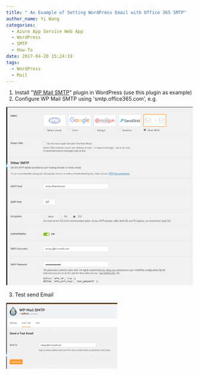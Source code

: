 ```yaml
---
title: " An Example of Setting WordPress Email with Office 365 SMTP"
author_name: Yi Wang
categories:
  - Azure App Service Web App
  - WordPress
  - SMTP
  - How-To
date: 2017-04-20 15:24:19
tags:
  - WordPress
  - Mail
---
```


1.  Install "[WP Mail SMTP](https://wordpress.org/plugins/wp-mail-smtp/)" plugin in WordPress (use this plugin as example)
2.  Configure WP Mail SMTP using 'smtp.office365.com', e.g. 

![](/media/2017/04/smtp_o365.png)

3.  Test send Email 

![](/media/2017/04/test_email-300x178.png)

